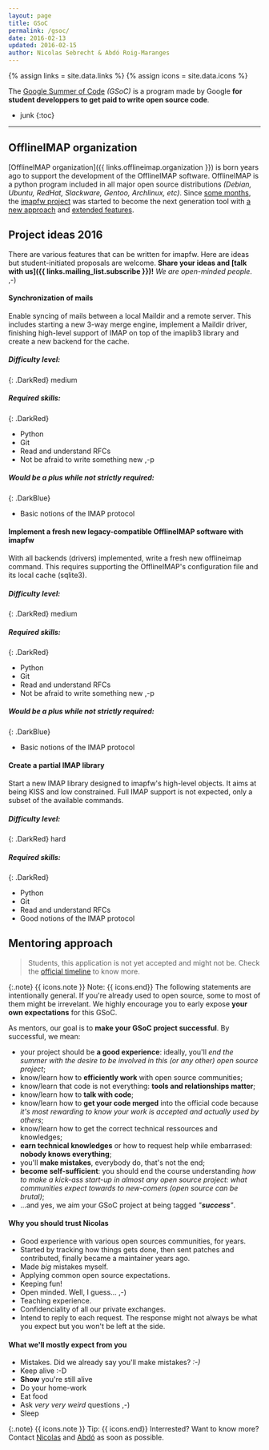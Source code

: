 ```yaml
---
layout: page
title: GSoC
permalink: /gsoc/
date: 2016-02-13
updated: 2016-02-15
author: Nicolas Sebrecht & Abdó Roig-Maranges
---
```


{% assign links = site.data.links %}
{% assign icons = site.data.icons %}

The [Google Summer of Code](https://developers.google.com/open-source/gsoc/) *(GSoC)* is a program made by Google **for student developpers to get paid to write open source code**.


* junk
{:toc}

---

## OfflineIMAP organization

[OfflineIMAP organization]({{ links.offlineimap.organization }}) is born years ago to support the development of the OfflineIMAP software. OfflineIMAP is a python program included in all major open source distributions *(Debian, Ubuntu, RedHat, Slackware, Gentoo, Archlinux, etc)*. Since [some months](http://offlineimap.org/development/2015/10/08/imapfw-is-made-public.html), the [imapfw project](https://github.com/OfflineIMAP/imapfw) was started to become the next generation tool with [a new approach](http://www.dailymotion.com/video/x3gpqqs_introduce-imapfw-syncaccounts_tech) and [extended features](https://gist.github.com/nicolas33/003f1b7184c7dfb26192).


## Project ideas 2016

There are various features that can be written for imapfw. Here are ideas but student-initiated proposals are welcome. **Share your ideas and [talk with us]({{ links.mailing_list.subscribe }})!** *We are open-minded people*. ,-)


#### Synchronization of mails

Enable syncing of mails between a local Maildir and a remote server. This includes starting a new 3-way merge engine, implement a Maildir driver, finishing high-level support of IMAP on top of the imaplib3 library and create a new backend for the cache.

##### Difficulty level:

{: .DarkRed}
medium

##### Required skills:

{: .DarkRed}
* Python
* Git
* Read and understand RFCs
* Not be afraid to write something new ,-p

##### Would be a plus while not strictly required:

{: .DarkBlue}
* Basic notions of the IMAP protocol

#### Implement a fresh new legacy-compatible OfflineIMAP software with imapfw

With all backends (drivers) implemented, write a fresh new offlineimap command. This requires supporting the OfflineIMAP's configuration file and its local cache (sqlite3).

##### Difficulty level:

{: .DarkRed}
medium

##### Required skills:

{: .DarkRed}
* Python
* Git
* Read and understand RFCs
* Not be afraid to write something new ,-p

##### Would be a plus while not strictly required:

{: .DarkBlue}
* Basic notions of the IMAP protocol

#### Create a partial IMAP library

Start a new IMAP library designed to imapfw's high-level objects. It aims at being KISS and low constrained. Full IMAP support is not expected, only a subset of the available commands.

##### Difficulty level:

{: .DarkRed}
hard

##### Required skills:

{: .DarkRed}
* Python
* Git
* Read and understand RFCs
* Good notions of the IMAP protocol


## Mentoring approach

> Students, this application is not yet accepted and might not be. Check the [official timeline](https://developers.google.com/open-source/gsoc/timeline) to know more.

{:.note}
{{ icons.note }} Note: {{ icons.end}}
The following statements are intentionally general. If you're already used to open source, some to most of them might be irrevelant.
We highly encourage you to early expose **your own expectations** for this GSoC.

As mentors, our goal is to **make your GSoC project successful**. By successful, we mean:

* your project should be **a good experience**: ideally, you'll *end the summer with the desire to be involved in this (or any other) open source project*;
* know/learn how to **efficiently work** with open source communities;
* know/learn that code is not everything: **tools and relationships matter**;
* know/learn how to **talk with code**;
* know/learn how to **get your code merged** into the official code because *it's most rewarding to know your work is accepted and actually used by others*;
* know/learn how to get the correct technical ressources and knowledges;
* **earn technical knowledges** or how to request help while embarrased: **nobody knows everything**;
* you'll **make mistakes**, everybody do, that's not the end;
* **become self-sufficient**: you should end the course understanding *how to make a kick-ass start-up in almost any open source project: what communities expect towards to new-comers (open source can be brutal)*;
* ...and yes, we aim your GSoC project at being tagged *"**success**"*.

#### Why you should trust Nicolas

* Good experience with various open sources communities, for years.
* Started by tracking how things gets done, then sent patches and contributed, finally became a maintainer years ago.
* Made *big* mistakes myself.
* Applying common open source expectations.
* Keeping fun!
* Open minded. Well, I guess... ,-)
* Teaching experience.
* Confidenciality of all our private exchanges.
* Intend to reply to each request. The response might not always be what you expect but you won't be left at the side.

#### What we'll mostly expect from you

* Mistakes. Did we already say you'll make mistakes? *:-)*
* Keep alive :-D
* **Show** you're still alive
* Do your home-work
* Eat food
* Ask *very very weird* questions ,-)
* Sleep


{:.note}
{{ icons.note }} Tip: {{ icons.end}}
Interrested? Want to know more? Contact [Nicolas](mailto:nicolas.s-dev@laposte.net) and [Abdó](mailto:abdo.roig@gmail.com) as soon as possible.


<!--
vim: ts=2 expandtab :
-->
